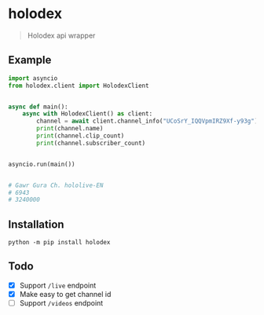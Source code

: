 # holodex

> Holodex api wrapper

## Example

```py
import asyncio
from holodex.client import HolodexClient


async def main():
    async with HolodexClient() as client:
        channel = await client.channel_info("UCoSrY_IQQVpmIRZ9Xf-y93g")
        print(channel.name)
        print(channel.clip_count)
        print(channel.subscriber_count)


asyncio.run(main())


# Gawr Gura Ch. hololive-EN
# 6943
# 3240000
```

## Installation

```
python -m pip install holodex
```

## Todo

- [x] Support `/live` endpoint
- [x] Make easy to get channel id
- [ ] Support `/videos` endpoint
